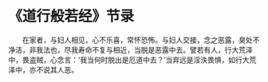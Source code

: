 # 《道行般若经》节录
　　在家者，与妇人相见，心不乐喜，常怀恐怖。与妇人交接，念之恶露，臭处不净洁，非我法也，尽我寿命不复与相近，当脱是恶露中去。譬若有人，行大荒泽中，畏盗贼，心念言：‘我当何时脱出是厄道中去？’当弃远是淫泆畏惧，如行大荒泽中，亦不说其人恶。  